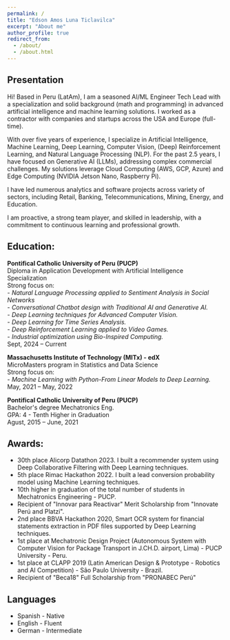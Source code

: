 ```yaml
---
permalink: /
title: "Edson Amos Luna Ticlavilca"
excerpt: "About me"
author_profile: true
redirect_from:
  - /about/
  - /about.html
---
```


## Presentation

Hi! Based in Peru (LatAm), I am a seasoned AI/ML Engineer Tech Lead with a specialization and solid background (math and programming) in advanced artificial intelligence and machine learning solutions. I worked as a contractor with companies and startups across the USA and Europe (full-time).

With over five years of experience, I specialize in Artificial Intelligence, Machine Learning, Deep Learning, Computer Vision, (Deep) Reinforcement Learning, and Natural Language Processing (NLP). For the past 2.5 years, I have focused on Generative AI (LLMs), addressing complex commercial challenges. My solutions leverage Cloud Computing (AWS, GCP, Azure) and Edge Computing (NVIDIA Jetson Nano, Raspberry Pi).

I have led numerous analytics and software projects across variety of sectors, including Retail, Banking, Telecommunications, Mining, Energy, and Education.

I am proactive, a strong team player, and skilled in leadership, with a commitment to continuous learning and professional growth.

## Education:

**Pontifical Catholic University of Peru (PUCP)**
<br/>Diploma in Application Development with Artificial Intelligence Specialization
<br/>Strong focus on:
<br/> - _Natural Language Processing applied to Sentiment Analysis in Social Networks_
<br/> - _Conversational Chatbot design with Traditional AI and Generative AI._
<br/> - _Deep Learning techniques for Advanced Computer Vision._
<br/> - _Deep Learning for Time Series Analysis._
<br/> - _Deep Reinforcement Learning applied to Video Games._
<br/> - _Industrial optimization using Bio-Inspired Computing._
<br/>Sept, 2024 – Current

**Massachusetts Institute of Technology (MITx) - edX**
<br/>MicroMasters program in Statistics and Data Science
<br/>Strong focus on:
<br/> - _Machine Learning with Python-From Linear Models to Deep Learning._
<br/>May, 2021 – May, 2022

**Pontifical Catholic University of Peru (PUCP)**
<br/>Bachelor's degree Mechatronics Eng.
<br/>GPA: 4 - Tenth Higher in Graduation
<br/>Agust, 2015 – June, 2021

## Awards:

- 30th place Alicorp Datathon 2023. I built a recommender system using Deep Collaborative Filtering with Deep Learning techniques.
- 5th place Rimac Hackathon 2022. I built a lead conversion probability model using Machine Learning techniques.
- 10th higher in graduation of the total number of students in Mechatronics Engineering - PUCP.
- Recipient of "Innovar para Reactivar" Merit Scholarship from "Innovate Perú and Platzi".
- 2nd place BBVA Hackathon 2020, Smart OCR system for financial statements extraction in PDF files supported by Deep Learning techniques.
- 1st place at Mechatronic Design Project (Autonomous System with Computer Vision for Package Transport in J.CH.D. airport, Lima) - PUCP University - Peru.
- 1st place at CLAPP 2019 (Latin American Design & Prototype - Robotics and AI Competition) - São Paulo University - Brazil.
- Recipient of "Beca18" Full Scholarship from "PRONABEC Perú"

## Languages

- Spanish - Native
- English - Fluent
- German - Intermediate
